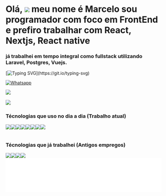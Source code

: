 
# Olá, <img src="https://raw.githubusercontent.com/MartinHeinz/MartinHeinz/master/wave.gif" width="30px"> meu nome é Marcelo sou programador com foco em FrontEnd e prefiro trabalhar com React, Nextjs, React native
### já trabalhei em tempo integral como fullstack utilizando Laravel, Postgres, Vuejs.

[![Typing SVG](https://readme-typing-svg.herokuapp.com?color=%2300BBCD&lines=Entre+em+contato+!!!)](https://git.io/typing-svg)


[![Whatsapp](https://img.shields.io/badge/WhatsApp-25D366?style=for-the-badge&logo=whatsapp&logoColor=white)](https://api.whatsapp.com/send?phone=5575991674108&text=Recrutador)

![](https://komarev.com/ghpvc/?username=MarceloFullStack)


<!-- ![MarceloFullStack GitHub stats](https://github-readme-stats.vercel.app/api?username=MarceloFullStack&show_icons=true&theme=dark&show_icons=true&include_all_commits=true&custom_title=MarceloFullStack&card_width=10) -->

<div >
<a href="https://marcelo-portifolio-nextjs.vercel.app/" target="_blank">
    <img style="width: 100vw" src="https://img2.picsize.com.br/eyJhbGciOiJIUzI1NiIsInR5cCI6IkpXVCJ9.eyJrIjoidXBsb2Fkcy9jdXN0b21lci8xMTMyNi9zZWwtcGljdHVyZS82MDAzODMvMTExNTM2NTM5LzNiNWViZjZjNTQyMTRlMGFiMTg0MzFkNjBhNWZiNjA4LnBuZyIsImFjIjowLCJtVyI6MTM2NiwibUgiOjc2OH0.dKHDtBNY3vSoYFA6Wy7B-x3C1ohPzpGykLkb5iCzx2k"/>
</a>
</div>

### Técnologias que uso no dia a dia (Trabalho atual)

<div style="display: flex">

<img src="https://img.shields.io/badge/React-20232A?style=for-the-badge&logo=react&logoColor=61DAFB"/>


<img src="https://img.shields.io/badge/Next-black?style=for-the-badge&logo=next.js&logoColor=white"/>


<img src="https://img.shields.io/badge/react_native-%2320232a.svg?style=for-the-badge&logo=react&logoColor=%2361DAFB"/>


<img src="	https://img.shields.io/badge/Redux-593D88?style=for-the-badge&logo=redux&logoColor=white"/>


<img src="https://img.shields.io/badge/TypeScript-20232A?            style=for-the-badge&logo=typescript&logoColor=white"/>


<img src="https://img.shields.io/badge/HTML5-E34F26?style=for-the-badge&logo=html5&logoColor=white"/>


<img src="https://img.shields.io/badge/CSS3-1572B6?style=for-the-badge&logo=css3&logoColor=white"/>


<img src="https://img.shields.io/badge/JavaScript-F7DF1E?style=for-the-badge&logo=javascript&logoColor=black"/>

</div>
<br>

### Técnologias que já trabalhei (Antigos empregos)
<div style="display: flex">

<img src="https://img.shields.io/badge/vuejs-%2335495e.svg?style=for-the-badge&logo=vuedotjs&logoColor=%234FC08D"/>


<img src="https://img.shields.io/badge/Vuetify-1867C0?style=for-the-badge&logo=vuetify&logoColor=AEDDFF"/>


<img src="https://img.shields.io/badge/laravel-%23FF2D20.svg?style=for-the-badge&logo=laravel&logoColor=white"/>


<img src="https://img.shields.io/badge/postgres-%23316192.svg?style=for-the-badge&logo=postgresql&logoColor=white"/>

</div>

<!-- ![snake gif](https://github.com/MarceloFullStack/MarceloFullStack/blob/output/github-contribution-grid-snake.svg?sanitize=true&fill=red) -->

<img class="mark" style="width: 100vw; background: azure" background="azure" src="https://github.com/MarceloFullStack/MarceloFullStack/blob/main/darkSnake.svg"/>



